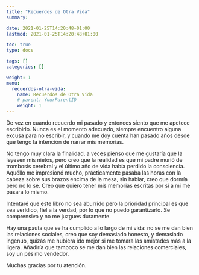 ```yaml
---
title: "Recuerdos de Otra Vida"
summary:

date: 2021-01-25T14:20:48+01:00
lastmod: 2021-01-25T14:20:48+01:00

toc: true
type: docs

tags: []
categories: []

weight: 1
menu:
  recuerdos-otra-vida:
    name: Recuerdos de Otra Vida
    # parent: YourParentID
    weight: 1
---
```


De vez en cuando recuerdo mi pasado y entonces siento que me apetece escribirlo. Nunca es el momento adecuado, siempre encuentro alguna excusa para no escribir, y cuando me doy cuenta han pasado años desde que tengo la intención de narrar mis memorias.

No tengo muy clara la finalidad, a veces pienso que me gustaría que la leyesen mis nietos, pero creo que la realidad es que mi padre murió de trombosis cerebral y el último año de vida había perdido la consciencia. Aquéllo me impresionó mucho, prácticamente pasaba las horas con la cabeza sobre sus brazos encima de la mesa, sin hablar, creo que dormía pero no lo se. Creo que quiero tener mis memorias escritas por si a mi me pasara lo mismo.

Intentaré que este libro no sea aburrido pero la prioridad principal es que sea verídico, fiel a la verdad, por lo que no puedo garantizarlo. Se comprensivo y no me juzgues duramente.

Hay una pauta que se ha cumplido a lo largo de mi vida: no se me dan bien las relaciones sociales, creo que soy demasiado honesto, y demasiado ingenuo, quizás me hubiera ido mejor si me tomara las amistades más a la ligera. Añadiría que tampoco se me dan bien las relaciones comerciales, soy un pésimo vendedor.

Muchas gracias por tu atención.

